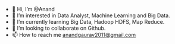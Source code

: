 - 👋 Hi, I’m @Anand 
- 👀 I’m interested in Data Analyst, Machine Learning and Big Data.
- 🌱 I’m currently learning Big Data, Hadoop HDFS, Map Reduce.
- 💞️ I’m looking to collaborate on Github.
- 📫 How to reach me anandgaurav2011@gmail.com

<!---
anandgaurav2011/anandgaurav2011 is a ✨ special ✨ repository because its `README.md` (this file) appears on your GitHub profile.
You can click the Preview link to take a look at your changes.
--->
